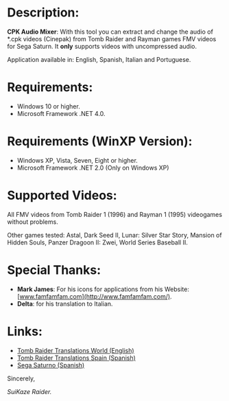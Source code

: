 # Description:
__CPK Audio Mixer__: With this tool you can extract and change the audio of *.cpk videos (Cinepak) from Tomb Raider and Rayman games FMV videos for Sega Saturn. It __only__ supports videos with uncompressed audio.

Application available in: English, Spanish, Italian and Portuguese.

# Requirements:
* Windows 10 or higher.
* Microsoft Framework .NET 4.0.

# Requirements (WinXP Version):
* Windows XP, Vista, Seven, Eight or higher.
* Microsoft Framework .NET 2.0 (Only on Windows XP)

# Supported Videos:
All FMV videos from Tomb Raider 1 (1996) and Rayman 1 (1995) videogames without problems.

Other games tested: Astal, Dark Seed II, Lunar: Silver Star Story, Mansion of Hidden Souls, Panzer Dragoon II: Zwei, World Series Baseball II.

# Special Thanks:
* __Mark James__: For his icons for applications from his Website: [www.famfamfam.com](http://www.famfamfam.com/).
* __Delta__: for his translation to Italian.

# Links:
* [Tomb Raider Translations World (English)](https://trtranslationsworld.wordpress.com/)
* [Tomb Raider Translations Spain (Spanish)](https://trtranslationsspain.wordpress.com/)
* [Sega Saturno (Spanish)](https://www.segasaturno.com/)

Sincerely,

_SuiKaze Raider._

